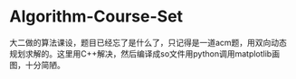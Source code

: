 # Algorithm-Course-Set
大二做的算法课设，题目已经忘了是什么了，只记得是一道acm题，用双向动态规划求解的。这里用C++解决，然后编译成so文件用python调用matplotlib画图，十分简陋。
